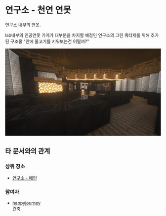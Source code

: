# 연구소 - 천연 연못

연구소 내부의 연못.

lab내부의 인공연못 기게가 대부분을 차지할 예정인 연구소의 그린 쿼터제를 위해 추가된 구조물 
"안에 물고기를 키워보는건 어떨까?"

![asdf](../../asset/buildings/lab_pond/main.jpg)

## 타 문서와의 관계
### 상위 장소
<!-- tag_source_open:link_list:child_spot -->
- [연구소 - 메인](lab.md)
<!-- tag_close -->


<!-- ### 하위 장소 목록 -->
<!-- tag_target_open:reverse_link_list:child_spot -->
<!-- tag_arg:preset:spots_inside -->
<!-- tag_close -->


<!-- ### 보유 시설 목록 -->
<!-- tag_target_open:reverse_link_list:building_spot -->
<!-- tag_arg:preset:systems_inside -->
<!-- tag_close -->



### 참여자
<!-- tag_source_open:link_list:member_contribute -->
- [happyjourney](../members/happyjourney.md)  
건축
<!-- tag_close-->